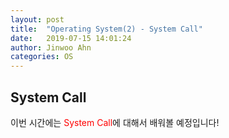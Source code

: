```yaml
---
layout: post
title:  "Operating System(2) - System Call"
date:   2019-07-15 14:01:24
author: Jinwoo Ahn
categories: OS
---
```

## System Call
이번 시간에는 <span style="color:red">System Call</span>에 대해서 배워볼 예정입니다!
